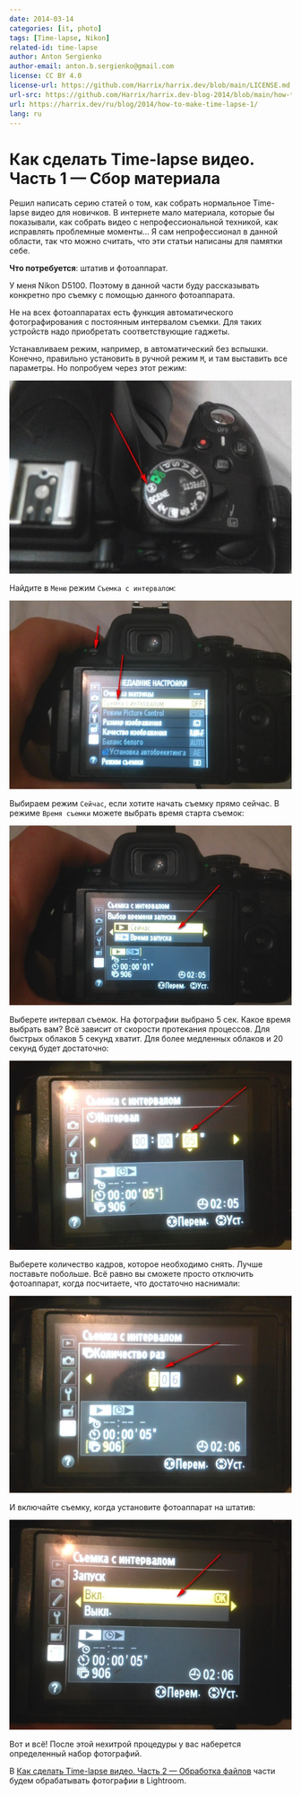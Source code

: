 ```yaml
---
date: 2014-03-14
categories: [it, photo]
tags: [Time-lapse, Nikon]
related-id: time-lapse
author: Anton Sergienko
author-email: anton.b.sergienko@gmail.com
license: CC BY 4.0
license-url: https://github.com/Harrix/harrix.dev/blob/main/LICENSE.md
url-src: https://github.com/Harrix/harrix.dev-blog-2014/blob/main/how-to-make-time-lapse-1/how-to-make-time-lapse-1.md
url: https://harrix.dev/ru/blog/2014/how-to-make-time-lapse-1/
lang: ru
---
```


# Как сделать Time-lapse видео. Часть 1 — Сбор материала

Решил написать серию статей о том, как собрать нормальное Time-lapse видео для новичков. В интернете мало материала, которые бы показывали, как собрать видео с непрофессиональной техникой, как исправлять проблемные моменты… Я сам непрофессионал в данной области, так что можно считать, что эти статьи написаны для памятки себе.

**Что потребуется**: штатив и фотоаппарат.

У меня Nikon D5100. Поэтому в данной части буду рассказывать конкретно про съемку с помощью данного фотоаппарата.

Не на всех фотоаппаратах есть функция автоматического фотографирования с постоянным интервалом съемки. Для таких устройств надо приобретать соответствующие гаджеты.

Устанавливаем режим, например, в автоматический без вспышки. Конечно, правильно установить в ручной режим `M`, и там выставить все параметры. Но попробуем через этот режим:

![Режим без вспышки](img/camera_01.jpg)

Найдите в `Меню` режим `Съемка с интервалом`:

![Режим «Съемка с интервалом»](img/camera_02.jpg)

Выбираем режим `Сейчас`, если хотите начать съемку прямо сейчас. В режиме `Время съемки` можете выбрать время старта съемок:

![Режим «Сейчас для съемки с интервалом»](img/camera_03.jpg)

Выберете интервал съемок. На фотографии выбрано 5 сек. Какое время выбрать вам? Всё зависит от скорости протекания процессов. Для быстрых облаков 5 секунд хватит. Для более медленных облаков и 20 секунд будет достаточно:

![Выставление интервала между кадрами](img/camera_04.jpg)

Выберете количество кадров, которое необходимо снять. Лучше поставьте побольше. Всё равно вы сможете просто отключить фотоаппарат, когда посчитаете, что достаточно наснимали:

![Выставление количества кадров](img/camera_05.jpg)

И включайте съемку, когда установите фотоаппарат на штатив:

![Запуск съемки](img/camera_06.jpg)

Вот и всё! После этой нехитрой процедуры у вас наберется определенный набор фотографий.

В [Как сделать Time-lapse видео. Часть 2 — Обработка файлов](https://github.com/Harrix/harrix.dev-blog-2014/blob/main/how-to-make-time-lapse-2/how-to-make-time-lapse-2.md) части будем обрабатывать фотографии в Lightroom.
